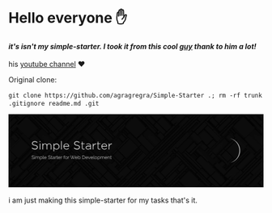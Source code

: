 # Hello everyone :raised_hand:
#### _it's isn't my simple-starter. I took it from this cool [guy](https://github.com/agragregra)  thank to him a lot!_
his [youtube channel](https://www.youtube.com/c/WebDesignMaster) :heart:

Original clone:
```
git clone https://github.com/agragregra/Simple-Starter .; rm -rf trunk .gitignore readme.md .git
```

![alt text](https://raw.githubusercontent.com/agragregra/Simple-Starter/main/images/preview.png)

i am just making this simple-starter for my tasks that's it.
